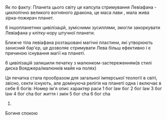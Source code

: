 Як по факту:
Планета цього світу це капсула стримування Левіафана - циклопічно великого вогняного дракона, це маса лави , мала жива зірка-пожирач планет.

6 іншопланетних цивілізацій, зумісними зусиллями, змогли закоркувати Левіафана у клітку-кору штучної планети.

Ближче тіла левіафана розташовані магічні пластини, які утворюють захисний бар'єр, це дозволяє стримувати Лева більш ефективно і є причиною існування магії на планеті.

6 цивілізацій залишили печатку з малюнком-застереженням(в стилі диска Вояджера/малюнків майя на полях)

Ця печатка стала прообразом для загальної імперської теології в світі, звісно, секти існують, але домінуюча релігія на планеті одна і включає в себе 6 богів:
Номер ім'я опис характер раси
1 бог law бог
2 бог law
3 бог law
4 бог cha бог життя і змін
5 бог cha
6 бог cha

1)
Богиня спокою
